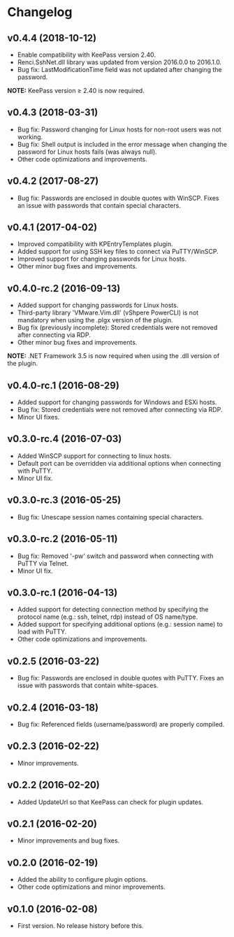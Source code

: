 ﻿# Changelog

## v0.4.4 (2018-10-12)
- Enable compatibility with KeePass version 2.40.
- Renci.SshNet.dll library was updated from version 2016.0.0 to 2016.1.0.
- Bug fix: LastModificationTime field was not updated after changing the password.

**NOTE:** KeePass version ≥ 2.40 is now required.

## v0.4.3 (2018-03-31)
- Bug fix: Password changing for Linux hosts for non-root users was not working.
- Bug fix: Shell output is included in the error message when changing the password for Linux hosts fails (was always null).
- Other code optimizations and improvements.

## v0.4.2 (2017-08-27)
- Bug fix: Passwords are enclosed in double quotes with WinSCP. Fixes an issue with passwords that contain special characters.

## v0.4.1 (2017-04-02)
- Improved compatibility with KPEntryTemplates plugin.
- Added support for using SSH key files to connect via PuTTY/WinSCP.
- Improved support for changing passwords for Linux hosts.
- Other minor bug fixes and improvements.

## v0.4.0-rc.2 (2016-09-13)
- Added support for changing passwords for Linux hosts.
- Third-party library 'VMware.Vim.dll' (vShpere PowerCLI) is not mandatory when using the .plgx version of the plugin.
- Bug fix (previously incomplete): Stored credentials were not removed after connecting via RDP.
- Other minor bug fixes and improvements.
 
**NOTE:** .NET Framework 3.5 is now required when using the .dll version of the plugin.

## v0.4.0-rc.1 (2016-08-29)
- Added support for changing passwords for Windows and ESXi hosts.
- Bug fix: Stored credentials were not removed after connecting via RDP.
- Minor UI fixes.

## v0.3.0-rc.4 (2016-07-03)
- Added WinSCP support for connecting to linux hosts.
- Default port can be overridden via additional options when connecting with PuTTY.
- Minor UI fix.

## v0.3.0-rc.3 (2016-05-25)
- Bug fix: Unescape session names containing special characters.

## v0.3.0-rc.2 (2016-05-11)
- Bug fix: Removed '-pw' switch and password when connecting with PuTTY via Telnet.
- Minor UI fix.

## v0.3.0-rc.1 (2016-04-13)
- Added support for detecting connection method by specifying the protocol name (e.g.: ssh, telnet, rdp) instead of OS name/type.
- Added support for specifying additional options (e.g.: session name) to load with PuTTY.
- Other code optimizations and improvements.

## v0.2.5 (2016-03-22)
- Bug fix: Passwords are enclosed in double quotes with PuTTY. Fixes an issue with passwords that contain white-spaces.

## v0.2.4 (2016-03-18)
- Bug fix: Referenced fields (username/password) are properly compiled.

## v0.2.3 (2016-02-22)
- Minor improvements.

## v0.2.2 (2016-02-20)
- Added UpdateUrl so that KeePass can check for plugin updates.

## v0.2.1 (2016-02-20)
- Minor improvements and bug fixes.

## v0.2.0 (2016-02-19)
- Added the ability to configure plugin options.
- Other code optimizations and minor improvements.

## v0.1.0 (2016-02-08)
- First version. No release history before this.